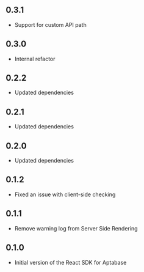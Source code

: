 ## 0.3.1

- Support for custom API path

## 0.3.0

- Internal refactor

## 0.2.2

- Updated dependencies

## 0.2.1

- Updated dependencies

## 0.2.0

- Updated dependencies

## 0.1.2

- Fixed an issue with client-side checking

## 0.1.1

- Remove warning log from Server Side Rendering

## 0.1.0

- Initial version of the React SDK for Aptabase
